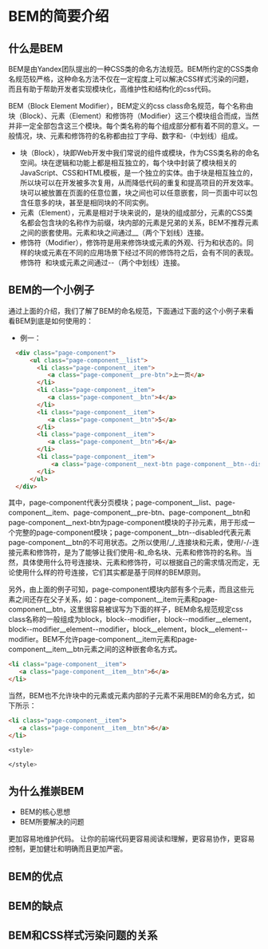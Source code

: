 # BEM的简要介绍

## 什么是BEM
BEM是由Yandex团队提出的一种CSS类的命名方法规范。BEM所约定的CSS类命名规范较严格，这种命名方法不仅在一定程度上可以解决CSS样式污染的问题，而且有助于帮助开发者实现模块化，高维护性和结构化的css代码。

BEM（Block Element Modifier），BEM定义的css class命名规范，每个名称由块（Block）、元素（Element）和修饰符（Modifier）这三个模块组合而成，当然并非一定全部包含这三个模块。每个类名称的每个组成部分都有着不同的意义。一般情况，块、元素和修饰符的名称都由拉丁字母、数字和\-（中划线）组成。
* 块（Block），块即Web开发中我们常说的组件或模块，作为CSS类名称的命名空间。块在逻辑和功能上都是相互独立的，每个块中封装了模块相关的JavaScript、CSS和HTML模板，是一个独立的实体。由于块是相互独立的，所以块可以在开发被多次复用，从而降低代码的重复和提高项目的开发效率。块可以被放置在页面的任意位置，块之间也可以任意嵌套，同一页面中可以包含任意多的块，甚至是相同块的不同实例。
* 元素（Element），元素是相对于块来说的，是块的组成部分，元素的CSS类名都会包含块的名称作为前缀，块内部的元素是兄弟的关系，BEM不推荐元素之间的嵌套使用。元素和块之间通过\_\_（两个下划线）连接。
* 修饰符（Modifier），修饰符是用来修饰块或元素的外观、行为和状态的。同样的块或元素在不同的应用场景下经过不同的修饰符之后，会有不同的表现。修饰符
  和块或元素之间通过\-\-（两个中划线）连接。

## BEM的一个小例子
通过上面的介绍，我们了解了BEM的命名规范，下面通过下面的这个小例子来看看BEM到底是如何使用的：
* 例一：
```html
  <div class="page-component">
      <ul class="page-component__list">
        <li class="page-component__item">
           <a class="page-component__pre-btn">上一页</a>
        </li>
        <li class="page-component__item">
           <a class="page-component__btn">4</a>
        </li>
        <li class="page-component__item">
           <a class="page-component__btn">5</a>
        </li>
        <li class="page-component__item">
           <a class="page-component__btn">6</a>
        </li>
        <li class="page-component__item">
            <a class="page-component__next-btn page-component__btn--disabled">下一页</a>
        </li>
      </ul>
  </div>
```
其中，page-component代表分页模块；page-component__list、page-component__item、page-component__pre-btn、page-component__btn和page-component__next-btn为page-component模块的子孙元素，用于形成一个完整的page-component模块；page-component__btn--disabled代表元素page-component__btn的不可用状态。之所以使用/_/_连接块和元素，使用/-/-连接元素和修饰符，是为了能够让我们使用-和_命名块、元素和修饰符的名称。当然，具体使用什么符号连接块、元素和修饰符，可以根据自己的需求情况而定，无论使用什么样的符号连接，它们其实都是基于同样的BEM原则。

另外，由上面的例子可知，page-component模块内部有多个元素，而且这些元素之间还存在父子关系，如：page-component__item元素和page-component__btn，这里很容易被误写为下面的样子，BEM命名规范规定css class名称的一般组成为block，block--modifier，block--modifier__element，block--modifier__element--modifier，block__element，block__element--modifier。BEM不允许page-component__item元素和page-component__item__btn元素之间的这种嵌套命名方式。
```html
<li class="page-component__item">
   <a class="page-component__item__btn">6</a>
</li>
```

当然，BEM也不允许块中的元素或元素内部的子元素不采用BEM的命名方式，如下所示：
```html
<li class="page-component__item">
   <a class="page-component__item__btn">6</a>
</li>
```


```css
<style>

</style>
```
## 为什么推崇BEM
* BEM的核心思想
* BEM所要解决的问题

更加容易地维护代码。
让你的前端代码更容易阅读和理解，更容易协作，更容易控制，更加健壮和明确而且更加严密。

## BEM的优点

## BEM的缺点

## BEM和CSS样式污染问题的关系

